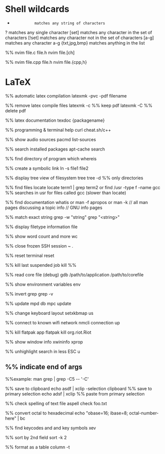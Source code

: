 # Shell wildcards
*               matches any string of characters
?               matches any single character
[set]           matches any character in the set of characters
[!set]          matches any character not in the set of characters
[a-g]           matches any character a-g
{txt,jpg,bmp}   matches anything in the list

%% nvim file.c file.h
nvim file.[ch]

%% nvim file.cpp file.h
nvim file.{cpp,h}

# LaTeX
%% automatic latex compilation
latexmk -pvc -pdf filename

%% remove latex compile files
latexmk -c  %% keep pdf
latexmk -C  %% delete pdf

%% latex documentation
texdoc {packagename}

%% programming & terminal help
curl cheat.sh/c++

%% show audio sources
pacmd list-sources

%% search installed packages
apt-cache search

%% find directory of program
which
whereis

%% create a symbolic link
ln -s file1 file2

%% display tree view of filesystem
tree
tree -d     %% only directories

%% find files
locate
locate term1 | grep term2
    or
find /usr -type f -name gcc     %% searches in usr for files called gcc
(slower than locate)

%% find documentation
whatis      or      man -f
apropos     or      man -k      // all man pages discussing a topic
info                            // GNU info pages

%% match exact string
grep -w "string"
grep "\<string\>"

%% display filetype information
file <files>

%% show word count and more
wc

%% close frozen SSH session
<enter>
~
.

%% reset terminal
reset

%% kill last suspended job
kill %%

%% read core file (debug)
gdb /path/to/application /path/to/corefile

%% show environment variables
env

%% invert grep
grep -v

%% update mpd db
mpc update

%% change keyboard layout
setxkbmap us

%% connect to known wifi network
nmcli connection up <network-name>

%% kill flatpak app
flatpak kill org.riot.Riot

%% show window info
xwininfo
xprop

%% unhighlight search in less
ESC u

%% indicate end of args
--
%%example:
man grep | grep -C5 -- '-C'

%% save to clipboard
echo asdf | xclip -selection clipboard
%% save to primary selection
echo adsf | xclip
%% paste from primary selection
<middle mouse button>

%% check spelling of text file
aspell check foo.txt

%% convert octal to hexadecimal
echo "obase=16; ibase=8; octal-number-here" | bc

%% find keycodes and and key symbols
xev

%% sort by 2nd field
sort -k 2

%% format as a table
column -t
